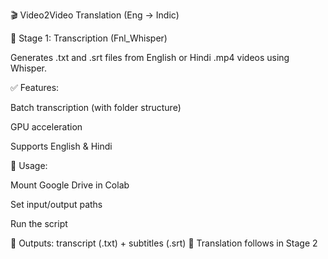 🎬 Video2Video Translation (Eng → Indic)

🧩 Stage 1: Transcription (Fnl_Whisper)

Generates .txt and .srt files from English or Hindi .mp4 videos using Whisper.

✅ Features:

Batch transcription (with folder structure)

GPU acceleration

Supports English & Hindi

📌 Usage:

Mount Google Drive in Colab

Set input/output paths

Run the script

📝 Outputs: transcript (.txt) + subtitles (.srt)
🔄 Translation follows in Stage 2
